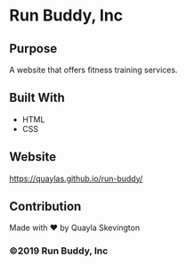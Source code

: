 # Run Buddy, Inc

## Purpose
A website that offers fitness training services. 

## Built With
* HTML
* CSS

## Website
https://quaylas.github.io/run-buddy/

## Contribution
Made with ❤️ by Quayla Skevington

### ©️2019 Run Buddy, Inc 
